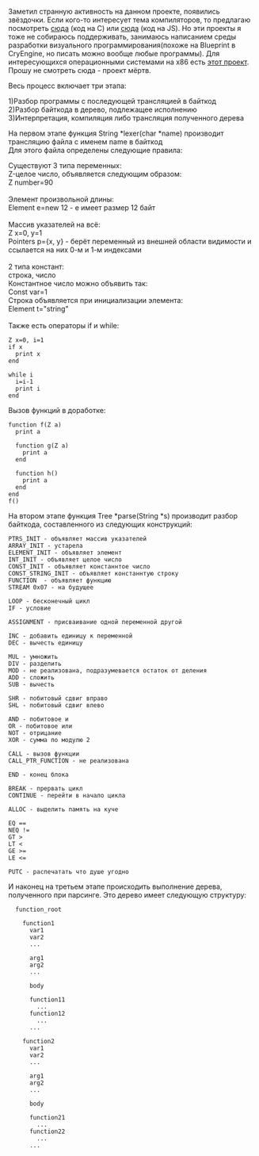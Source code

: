 Заметил странную активность на данном проекте, появились звёздочки.
Если кого-то интересует тема компиляторов, то предлагаю посмотреть <a href="https://github.com/Alexey1994/slang">сюда</a> (код на С) или <a href="https://github.com/Alexey1994/Browser-inerpreter">сюда<a> (код на JS). Но эти проекты я тоже не собираюсь поддерживать, занимаюсь написанием среды разработки визуального программирования(похоже на Blueprint в CryEngine, но писать можно вообще любые программы).
Для интересующихся операционными системами на x86 есть <a href="https://github.com/Alexey1994/Rabbit">этот проект</a>.
Прошу не смотреть сюда - проект мёртв.

Весь процесс включает три этапа:

1)Разбор программы с последующей трансляцией в байткод<br>
2)Разбор байткода в дерево, подлежащее исполнению<br>
3)Интерпретация, компиляция либо трансляция полученного дерева<br>

На первом этапе функция String *lexer(char *name) производит трансляцию файла с именем name в байткод<br>
Для этого файла определены следующие правила:<br>

Существуют 3 типа переменных:<br>
Z-целое число, объявляется следующим образом:<br>
Z number=90<br>
<br>
Элемент произвольной длины:<br>
Element e=new 12 - e имеет размер 12 байт<br>
<br>
Массив указателей на всё:<br>
Z x=0, y=1<br>
Pointers p={x, y} - берёт переменный из внешней области видимости и ссылается на них 0-м и 1-м индексами<br>
<br>
2 типа констант:<br>
строка, число<br>
Константное число можно объявить так:<br>
Const var=1<br>
Строка объявляется при инициализации элемента:<br>
Element t="string"<br>
<br>
Также есть операторы if и while:

    Z x=0, i=1
    if x
      print x
    end
    
    while i
      i=i-1
      print i
    end

Вызов функций в доработке:

    function f(Z a)
      print a
      
      function g(Z a)
        print a
      end
      
      function h()
        print a
      end
    end
    f()

На втором этапе функция Tree *parse(String *s) производит разбор байткода, составленного из следующих конструкций:

    PTRS_INIT - объявляет массив указателей
    ARRAY_INIT - устарела
    ELEMENT_INIT - объявляет элемент
    INT_INIT - объявляет целое число
    CONST_INIT - объявляет констаннтое число
    CONST_STRING_INIT - объявляет констаннтую строку
    FUNCTION  - объявляет функцию
    STREAM 0x07 - на будущее
    
    LOOP - бесконечный цикл
    IF - условие
    
    ASSIGNMENT - присваивание одной переменной другой
    
    INC - добавить единицу к переменной
    DEC - вычесть единицу
    
    MUL - умножить
    DIV - разделить
    MOD - не реализована, подразумевается остаток от деления
    ADD - сложить
    SUB - вычесть
    
    SHR - побитовый сдвиг вправо
    SHL - побитовый сдвиг влево
    
    AND - побитовое и
    OR - побитовое или
    NOT - отрицание
    XOR - сумма по модулю 2
    
    CALL - вызов функции
    CALL_PTR_FUNCTION - не реализована
    
    END - конец блока
    
    BREAK - прервать цикл
    CONTINUE - перейти в начало цикла
    
    ALLOC - выделить память на куче
    
    EQ ==
    NEQ !=
    GT >
    LT <
    GE >=
    LE <=
    
    PUTC - распечатать что душе угодно

И наконец на третьем этапе происходить выполнение дерева, полученного при парсинге. Это дерево имеет следующую структуру:

      function_root
        
        function1
          var1
          var2
          ...
          
          arg1
          arg2
          ...
          
          body
          
          function11
            ...
          function12
            ...
          ...
        
        function2
          var1
          var2
          ...
          
          arg1
          arg2
          ...
      
          body
          
          function21
            ...
          function22
            ...
          ...
